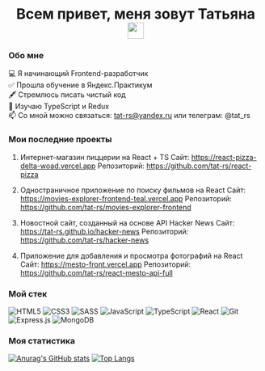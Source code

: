 <h1 align="center">Всем привет, меня зовут Татьяна 
<img src="https://github.com/blackcater/blackcater/raw/main/images/Hi.gif" height="32"/></h1>

### Обо мне

💻 Я начинающий Frontend-разработчик  
✅ Прошла обучение в Яндекс.Практикум  
🖋 Стремлюсь писать чистый код  
📖 Изучаю TypeScript и Redux  
📫 Со мной можно связаться: tat-rs@yandex.ru или телеграм: @tat_rs

### Мои последние проекты

1. Интернет-магазин пиццерии на React + TS
   Сайт: <a href="https://react-pizza-delta-woad.vercel.app">https://react-pizza-delta-woad.vercel.app</a>
   Репозиторий: <a href="https://github.com/tat-rs/react-pizza">https://github.com/tat-rs/react-pizza</a>

2. Одностраничное приложение по поиску фильмов на React
   Сайт: <a href="https://movies-explorer-frontend-teal.vercel.app/">https://movies-explorer-frontend-teal.vercel.app</a>
   Репозиторий: <a href="https://github.com/tat-rs/movies-explorer-frontend">https://github.com/tat-rs/movies-explorer-frontend</a>

3. Новостной сайт, созданный на основе API Hacker News
   Сайт: <a href="https://tat-rs.github.io/hacker-news/">https://tat-rs.github.io/hacker-news</a>
   Репозиторий: <a href="https://github.com/tat-rs/hacker-news">https://github.com/tat-rs/hacker-news</a>

4. Приложение для добавления и просмотра фотографий на React
   Сайт: <a href="https://mesto-front.vercel.app">https://mesto-front.vercel.app</a>
   Репозиторий: <a href="https://github.com/tat-rs/react-mesto-api-full">https://github.com/tat-rs/react-mesto-api-full</a>


### Мой стек

![HTML5](https://img.shields.io/badge/HTML-3b3b3b?logo=html5&style=flat&logoColor=red)  ![CSS3](https://img.shields.io/badge/css-3b3b3b?logo=css3&style=flat&logoColor=white)  ![SASS](https://img.shields.io/badge/SASS-3b3b3b?logo=SASS&style=flat&logoColor=hotlink)  ![JavaScript](https://img.shields.io/badge/javascript-3b3b3b?logo=javascript&style=flat&logoColor=23323330)   ![TypeScript](https://img.shields.io/badge/typescript-3b3b3b?style=flat&logo=typescript&logoColor=23007ACC&labelColor=3b3b3b)  ![React](https://img.shields.io/badge/react-3b3b3b?logo=react&style=flat&logoColor=2361DAFB) 	![Git](https://img.shields.io/badge/Git-3b3b3b?logo=git&style=flat&logoColor=23F05033)  ![Express.js](https://img.shields.io/badge/express-3b3b3b?logo=express&style=flat&logoColor=%2361DAFB)  ![MongoDB](https://img.shields.io/badge/MongoDB-3b3b3b?logo=mongodb&style=flat&logoColor=234ea94b)


### Моя статистика

[![Anurag's GitHub stats](https://github-readme-stats.vercel.app/api?username=tat-rs&theme=highcontrast&show_icons=true)](https://github.com/tat-rs/github-readme-stats) [![Top Langs](https://github-readme-stats.vercel.app/api/top-langs/?username=tat-rs&layout=compact&theme=highcontrast&show_icons=true)](https://github.com/tat-rs/github-readme-stats)